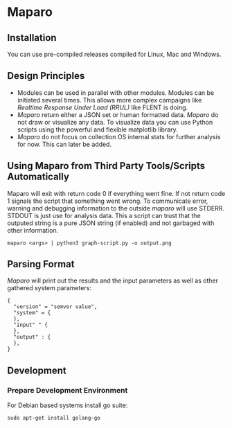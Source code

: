 # Maparo

## Installation

You can use pre-compiled releases compiled for Linux, Mac and Windows.

## Design Principles

- Modules can be used in parallel with other modules. Modules can be initiated
  several times. This allows more complex campaigns like *Realtime Response Under
  Load (RRUL)* like FLENT is doing.
- *Maparo* return either a JSON set or human formatted data. *Maparo* do
  not draw or visualize any data. To visualize data you can use Python
  scripts using the powerful and flexible matplotlib library.
- *Maparo* do not focus on collection OS internal stats for further analysis
  for now. This can later be added.

## Using Maparo from Third Party Tools/Scripts Automatically

Maparo will exit with return code 0 if everything went fine. If not return code 1 signals
the script that something went wrong. To communicate error, warning and debugging
information to the outside *maparo* will use STDERR. STDOUT is just use for analysis
data. This a script can trust that the outputed string is a pure JSON string (if enabled)
and not garbaged with other information.

```
maparo <args> | python3 graph-script.py -o output.png
```

## Parsing Format

*Maparo* will print out the results and the input parameters as well as other
gathered system parameters:

```
{
  "version" = "semver value",
  "system" = {
  },
  "input" " {
  },
  "output" : {
  },
}
```

## Development

### Prepare Development Environment

For Debian based systems install go suite:

```
sudo apt-get install golang-go
```
